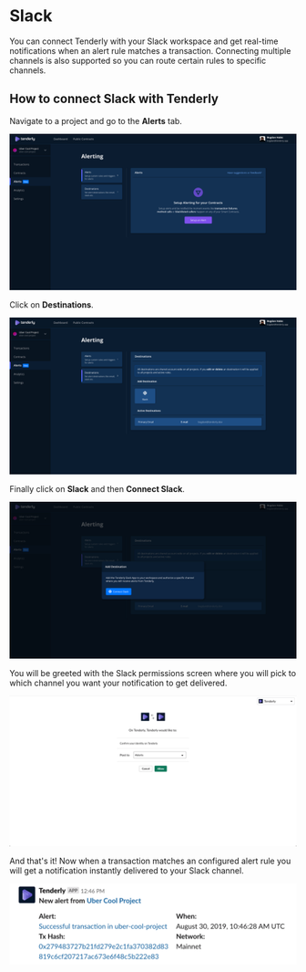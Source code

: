 # Slack

You can connect Tenderly with your Slack workspace and get real-time notifications when an alert rule matches a transaction. Connecting multiple channels is also supported so you can route certain rules to specific channels.

## How to connect Slack with Tenderly

Navigate to a project and go to the **Alerts** tab.

![](../.gitbook/assets/preview.tenderly.dev_project_uber-cool-project_alerts_rules.png)

Click on **Destinations**.

![](../.gitbook/assets/preview.tenderly.dev_project_uber-cool-project_alerts_destinations%20%281%29.png)

Finally click on **Slack** and then **Connect Slack**.

![](../.gitbook/assets/preview.tenderly.dev_project_uber-cool-project_alerts_destinations-1%20%281%29.png)

You will be greeted with the Slack permissions screen where you will pick to which channel you want your notification to get delivered.

![](../.gitbook/assets/screen-shot-2019-09-02-at-11.42.40.png)

And that's it! Now when a transaction matches an configured alert rule you will get a notification instantly delivered to your Slack channel.

![](../.gitbook/assets/screen-shot-2019-08-30-at-13.08.01.png)



